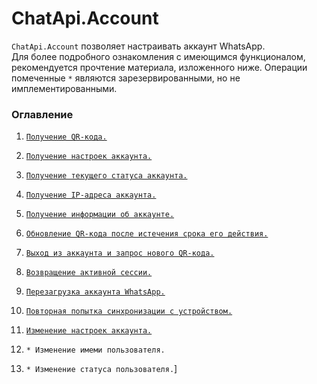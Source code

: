 # ChatApi.Account
`ChatApi.Account` позволяет настраивать аккаунт WhatsApp. <br/>
Для более подробного ознакомления с имеющимся функционалом, рекомендуется прочтение материала, изложенного ниже.
Операции помеченные `*` являются зарезервированными, но не имплементированными.

### Оглавление

1.  [`Получение QR-кода.`](Operations/GetQrCode.md)
2.  [`Получение настроек аккаунта.`](Operations/GetSettings.md)
3.  [`Получение текущего статуса аккаунта.`](Operations/GetStatus.md)
4.  [`Получение IP-адреса аккаунта.`](Operations/GetOutputIPAddress.md)
5.  [`Получение информации об аккаунте.`](Operations/GetAccountInformation.md)

6.  [`Обновление QR-кода после истечения срока его действия.`](Operations/Expiry.md)
7.  [`Выход из аккаунта и запрос нового QR-кода.`](Operations/Logout.md)
8.  [`Возвращение активной сессии.`](Operations/Takeover.md)
9.  [`Перезагрузка аккаунта WhatsApp.`](Operations/AccountReboot.md)
10.  [`Повторная попытка синхронизации с устройством.`](Operations/RetrySynchronize.md)
11.  [`Изменение настроек аккаунта.`](Operations/ChangeSettings.md)
12.  `* Изменение имеми пользователя.`
13.  `* Изменение статуса пользователя.`]
